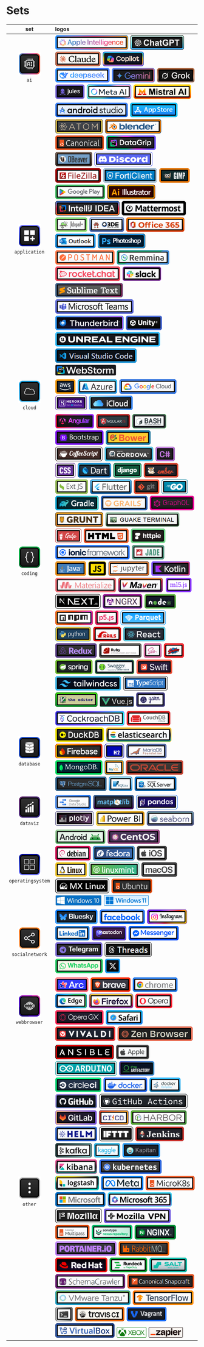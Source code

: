 # Sets
|set|logos|
|:--:|:---|
|![ai](./set/ai/square-1-60.png "ai")<br />`ai`|![appleintelligence](./img/a/appleintelligence/rectangle-b-1-40.png "appleintelligence") ![chatgpt](./img/c/chatgpt/rectangle-b-1-40.png "chatgpt") ![claude](./img/c/claude/rectangle-b-1-40.png "claude") ![copilot](./img/c/copilot/rectangle-b-1-40.png "copilot") ![deepseek](./img/d/deepseek/rectangle-b-1-40.png "deepseek") ![gemini](./img/g/gemini/rectangle-b-1-40.png "gemini") ![grok](./img/g/grok/rectangle-b-1-40.png "grok") ![jules](./img/j/jules/rectangle-b-1-40.png "jules") ![metaai](./img/m/metaai/rectangle-b-1-40.png "metaai") ![mistralai](./img/m/mistralai/rectangle-b-1-40.png "mistralai") |
|![application](./set/application/square-1-60.png "application")<br />`application`|![androidstudio](./img/a/androidstudio/rectangle-b-1-40.png "androidstudio") ![appstore](./img/a/appstore/rectangle-b-1-40.png "appstore") ![atom](./img/a/atom/rectangle-b-1-40.png "atom") ![blender](./img/b/blender/rectangle-b-1-40.png "blender") ![canonical](./img/c/canonical/rectangle-b-1-40.png "canonical") ![datagrip](./img/d/datagrip/rectangle-b-1-40.png "datagrip") ![dbeaver](./img/d/dbeaver/rectangle-b-1-40.png "dbeaver") ![discord](./img/d/discord/rectangle-b-1-40.png "discord") ![filezilla](./img/f/filezilla/rectangle-b-1-40.png "filezilla") ![forticlient](./img/f/forticlient/rectangle-b-1-40.png "forticlient") ![gimp](./img/g/gimp/rectangle-b-1-40.png "gimp") ![googleplay](./img/g/googleplay/rectangle-b-1-40.png "googleplay") ![illustrator](./img/i/illustrator/rectangle-b-1-40.png "illustrator") ![intellij](./img/i/intellij/rectangle-b-1-40.png "intellij") ![mattermost](./img/m/mattermost/rectangle-b-1-40.png "mattermost") ![notepad++](./img/n/notepad++/rectangle-b-1-40.png "notepad++") ![o3de](./img/o/o3de/rectangle-b-1-40.png "o3de") ![office365](./img/o/office365/rectangle-b-1-40.png "office365") ![outlook](./img/o/outlook/rectangle-b-1-40.png "outlook") ![photoshop](./img/p/photoshop/rectangle-b-1-40.png "photoshop") ![postman](./img/p/postman/rectangle-b-1-40.png "postman") ![remmina](./img/r/remmina/rectangle-b-1-40.png "remmina") ![rocketchat](./img/r/rocketchat/rectangle-b-1-40.png "rocketchat") ![slack](./img/s/slack/rectangle-b-1-40.png "slack") ![sublimetext](./img/s/sublimetext/rectangle-b-1-40.png "sublimetext") ![teams](./img/t/teams/rectangle-b-1-40.png "teams") ![thunderbird](./img/t/thunderbird/rectangle-b-1-40.png "thunderbird") ![unity](./img/u/unity/rectangle-b-1-40.png "unity") ![unrealengine](./img/u/unrealengine/rectangle-b-1-40.png "unrealengine") ![vscode](./img/v/vscode/rectangle-b-1-40.png "vscode") ![webstorm](./img/w/webstorm/rectangle-1-30.png "webstorm") |
|![cloud](./set/cloud/square-1-60.png "cloud")<br />`cloud`|![aws](./img/a/aws/rectangle-b-1-40.png "aws") ![azure](./img/a/azure/rectangle-b-1-40.png "azure") ![googlecloud](./img/g/googlecloud/rectangle-b-1-40.png "googlecloud") ![heroku](./img/h/heroku/rectangle-b-1-40.png "heroku") ![icloud](./img/i/icloud/rectangle-b-1-40.png "icloud") |
|![coding](./set/coding/square-1-60.png "coding")<br />`coding`|![angular](./img/a/angular/rectangle-b-1-40.png "angular") ![angularjs](./img/a/angularjs/rectangle-b-1-40.png "angularjs") ![bash](./img/b/bash/rectangle-b-1-40.png "bash") ![bootstrap](./img/b/bootstrap/rectangle-b-1-40.png "bootstrap") ![bower](./img/b/bower/rectangle-b-1-40.png "bower") ![coffeescript](./img/c/coffeescript/rectangle-b-1-40.png "coffeescript") ![cordova](./img/c/cordova/rectangle-b-1-40.png "cordova") ![csharp](./img/c/csharp/rectangle-b-1-40.png "csharp") ![css3](./img/c/css3/rectangle-b-1-40.png "css3") ![dart](./img/d/dart/rectangle-b-1-40.png "dart") ![django](./img/d/django/rectangle-b-1-40.png "django") ![emberjs](./img/e/emberjs/rectangle-b-1-40.png "emberjs") ![extjs](./img/e/extjs/rectangle-b-1-40.png "extjs") ![flutter](./img/f/flutter/rectangle-b-1-40.png "flutter") ![git](./img/g/git/rectangle-b-1-40.png "git") ![go](./img/g/go/rectangle-b-1-40.png "go") ![gradle](./img/g/gradle/rectangle-b-1-40.png "gradle") ![grails](./img/g/grails/rectangle-b-1-40.png "grails") ![graphql](./img/g/graphql/rectangle-b-1-40.png "graphql") ![grunt](./img/g/grunt/rectangle-b-1-40.png "grunt") ![guake](./img/g/guake/rectangle-b-1-40.png "guake") ![gulpjs](./img/g/gulpjs/rectangle-b-1-40.png "gulpjs") ![html5](./img/h/html5/rectangle-b-1-40.png "html5") ![httpie](./img/h/httpie/rectangle-b-1-40.png "httpie") ![ionic](./img/i/ionic/rectangle-b-1-40.png "ionic") ![jadelang](./img/j/jadelang/rectangle-b-1-40.png "jadelang") ![java](./img/j/java/rectangle-b-1-40.png "java") ![javascript](./img/j/javascript/rectangle-b-1-40.png "javascript") ![jupyter](./img/j/jupyter/rectangle-b-1-40.png "jupyter") ![kotlin](./img/k/kotlin/rectangle-b-1-40.png "kotlin") ![materializecss](./img/m/materializecss/rectangle-b-1-40.png "materializecss") ![maven](./img/m/maven/rectangle-b-1-40.png "maven") ![ml5js](./img/m/ml5js/rectangle-b-1-40.png "ml5js") ![nextjs](./img/n/nextjs/rectangle-b-1-40.png "nextjs") ![ngrx](./img/n/ngrx/rectangle-b-1-40.png "ngrx") ![nodejs](./img/n/nodejs/rectangle-b-1-40.png "nodejs") ![npm](./img/n/npm/rectangle-b-1-40.png "npm") ![p5js](./img/p/p5js/rectangle-b-1-40.png "p5js") ![parquet](./img/p/parquet/rectangle-b-1-40.png "parquet") ![python](./img/p/python/rectangle-b-1-40.png "python") ![rails](./img/r/rails/rectangle-b-1-40.png "rails") ![reactjs](./img/r/reactjs/rectangle-b-1-40.png "reactjs") ![redux](./img/r/redux/rectangle-b-1-40.png "redux") ![ruby](./img/r/ruby/rectangle-b-1-40.png "ruby") ![sass](./img/s/sass/rectangle-b-1-40.png "sass") ![sdkman](./img/s/sdkman/rectangle-b-1-40.png "sdkman") ![spring](./img/s/spring/rectangle-b-1-40.png "spring") ![swagger](./img/s/swagger/rectangle-b-1-40.png "swagger") ![swift](./img/s/swift/rectangle-b-1-40.png "swift") ![tailwindcss](./img/t/tailwindcss/rectangle-b-1-40.png "tailwindcss") ![typescript](./img/t/typescript/rectangle-b-1-40.png "typescript") ![vim](./img/v/vim/rectangle-b-1-40.png "vim") ![vuejs](./img/v/vuejs/rectangle-1-30.png "vuejs") ![yarn](./img/y/yarn/rectangle-b-1-40.png "yarn") |
|![database](./set/database/square-1-60.png "database")<br />`database`|![cockroachdb](./img/c/cockroachdb/rectangle-b-1-40.png "cockroachdb") ![couchdb](./img/c/couchdb/rectangle-b-1-40.png "couchdb") ![duckdb](./img/d/duckdb/rectangle-b-1-40.png "duckdb") ![elasticsearch](./img/e/elasticsearch/rectangle-b-1-40.png "elasticsearch") ![firebase](./img/f/firebase/rectangle-b-1-40.png "firebase") ![h2](./img/h/h2/rectangle-b-1-40.png "h2") ![mariadb](./img/m/mariadb/rectangle-b-1-40.png "mariadb") ![mongodb](./img/m/mongodb/rectangle-b-1-40.png "mongodb") ![mysql](./img/m/mysql/rectangle-b-1-40.png "mysql") ![oracle](./img/o/oracle/rectangle-b-1-40.png "oracle") ![postgresql](./img/p/postgresql/rectangle-b-1-40.png "postgresql") ![sqlite](./img/s/sqlite/rectangle-b-1-40.png "sqlite") ![sqlserver](./img/s/sqlserver/rectangle-b-1-40.png "sqlserver") |
|![dataviz](./set/dataviz/square-1-60.png "dataviz")<br />`dataviz`|![datastudio](./img/d/datastudio/rectangle-b-1-40.png "datastudio") ![matplotlib](./img/m/matplotlib/rectangle-b-1-40.png "matplotlib") ![pandas](./img/p/pandas/rectangle-b-1-40.png "pandas") ![plotly](./img/p/plotly/rectangle-b-1-40.png "plotly") ![powerbi](./img/p/powerbi/rectangle-b-1-40.png "powerbi") ![seaborn](./img/s/seaborn/rectangle-b-1-40.png "seaborn") |
|![operatingsystem](./set/operatingsystem/square-1-60.png "operatingsystem")<br />`operatingsystem`|![android](./img/a/android/rectangle-b-1-40.png "android") ![centos](./img/c/centos/rectangle-b-1-40.png "centos") ![debian](./img/d/debian/rectangle-b-1-40.png "debian") ![fedora](./img/f/fedora/rectangle-b-1-40.png "fedora") ![ios](./img/i/ios/rectangle-b-1-40.png "ios") ![linux](./img/l/linux/rectangle-b-1-40.png "linux") ![linuxmint](./img/l/linuxmint/rectangle-b-1-40.png "linuxmint") ![macos](./img/m/macos/rectangle-b-1-40.png "macos") ![mxlinux](./img/m/mxlinux/rectangle-b-1-40.png "mxlinux") ![ubuntu](./img/u/ubuntu/rectangle-b-1-40.png "ubuntu") ![windows10](./img/w/windows10/rectangle-1-30.png "windows10") ![windows11](./img/w/windows11/rectangle-1-30.png "windows11") |
|![socialnetwork](./set/socialnetwork/square-1-60.png "socialnetwork")<br />`socialnetwork`|![bluesky](./img/b/bluesky/rectangle-b-1-40.png "bluesky") ![facebook](./img/f/facebook/rectangle-b-1-40.png "facebook") ![instagram](./img/i/instagram/rectangle-b-1-40.png "instagram") ![linkedin](./img/l/linkedin/rectangle-b-1-40.png "linkedin") ![mastodon](./img/m/mastodon/rectangle-b-1-40.png "mastodon") ![messenger](./img/m/messenger/rectangle-b-1-40.png "messenger") ![telegram](./img/t/telegram/rectangle-b-1-40.png "telegram") ![threads](./img/t/threads/rectangle-b-1-40.png "threads") ![whatsapp](./img/w/whatsapp/rectangle-b-1-40.png "whatsapp") ![x](./img/x/x/rectangle-b-1-40.png "x") |
|![webbrowser](./set/webbrowser/square-1-60.png "webbrowser")<br />`webbrowser`|![arc](./img/a/arc/rectangle-b-1-40.png "arc") ![brave](./img/b/brave/rectangle-b-1-40.png "brave") ![chrome](./img/c/chrome/rectangle-b-1-40.png "chrome") ![edge](./img/e/edge/rectangle-b-1-40.png "edge") ![firefox](./img/f/firefox/rectangle-b-1-40.png "firefox") ![opera](./img/o/opera/rectangle-b-1-40.png "opera") ![operagx](./img/o/operagx/rectangle-b-1-40.png "operagx") ![safari](./img/s/safari/rectangle-b-1-40.png "safari") ![vivaldi](./img/v/vivaldi/rectangle-b-1-40.png "vivaldi") ![zenbrowser](./img/z/zenbrowser/rectangle-b-1-40.png "zenbrowser") |
|![other](./set/other/square-1-60.png "other")<br />`other`|![ansible](./img/a/ansible/rectangle-b-1-40.png "ansible") ![apple](./img/a/apple/rectangle-b-1-40.png "apple") ![arduino](./img/a/arduino/rectangle-b-1-40.png "arduino") ![artifactory](./img/a/artifactory/rectangle-b-1-40.png "artifactory") ![circleci](./img/c/circleci/rectangle-b-1-40.png "circleci") ![docker](./img/d/docker/rectangle-b-1-40.png "docker") ![dockercompose](./img/d/dockercompose/rectangle-b-1-40.png "dockercompose") ![github](./img/g/github/rectangle-b-1-40.png "github") ![githubactions](./img/g/githubactions/rectangle-b-1-40.png "githubactions") ![gitlab](./img/g/gitlab/rectangle-b-1-40.png "gitlab") ![gitlabcicd](./img/g/gitlabcicd/rectangle-b-1-40.png "gitlabcicd") ![harbor](./img/h/harbor/rectangle-b-1-40.png "harbor") ![helm](./img/h/helm/rectangle-b-1-40.png "helm") ![ifttt](./img/i/ifttt/rectangle-b-1-40.png "ifttt") ![jenkins](./img/j/jenkins/rectangle-b-1-40.png "jenkins") ![kafka](./img/k/kafka/rectangle-b-1-40.png "kafka") ![kaggle](./img/k/kaggle/rectangle-b-1-40.png "kaggle") ![kapitan](./img/k/kapitan/rectangle-b-1-40.png "kapitan") ![kibana](./img/k/kibana/rectangle-b-1-40.png "kibana") ![kubernetes](./img/k/kubernetes/rectangle-b-1-40.png "kubernetes") ![logstash](./img/l/logstash/rectangle-b-1-40.png "logstash") ![meta](./img/m/meta/rectangle-b-1-40.png "meta") ![microk8s](./img/m/microk8s/rectangle-b-1-40.png "microk8s") ![microsoft](./img/m/microsoft/rectangle-b-1-40.png "microsoft") ![microsoft365](./img/m/microsoft365/rectangle-b-1-40.png "microsoft365") ![mozilla](./img/m/mozilla/rectangle-b-1-40.png "mozilla") ![mozillavpn](./img/m/mozillavpn/rectangle-b-1-40.png "mozillavpn") ![multipass](./img/m/multipass/rectangle-b-1-40.png "multipass") ![nexus](./img/n/nexus/rectangle-b-1-40.png "nexus") ![nginx](./img/n/nginx/rectangle-b-1-40.png "nginx") ![portainer](./img/p/portainer/rectangle-b-1-40.png "portainer") ![rabbitmq](./img/r/rabbitmq/rectangle-b-1-40.png "rabbitmq") ![redhat](./img/r/redhat/rectangle-b-1-40.png "redhat") ![rundeck](./img/r/rundeck/rectangle-b-1-40.png "rundeck") ![saltstack](./img/s/saltstack/rectangle-b-1-40.png "saltstack") ![schemacrawler](./img/s/schemacrawler/rectangle-b-1-40.png "schemacrawler") ![snapcraft](./img/s/snapcraft/rectangle-b-1-40.png "snapcraft") ![tanzu](./img/t/tanzu/rectangle-b-1-40.png "tanzu") ![tensorflow](./img/t/tensorflow/rectangle-b-1-40.png "tensorflow") ![terminal](./img/t/terminal/rectangle-b-1-40.png "terminal") ![travisci](./img/t/travisci/rectangle-b-1-40.png "travisci") ![vagrant](./img/v/vagrant/rectangle-b-1-40.png "vagrant") ![virtualbox](./img/v/virtualbox/rectangle-b-1-40.png "virtualbox") ![xbox](./img/x/xbox/rectangle-1-30.png "xbox") ![zapier](./img/z/zapier/rectangle-1-30.png "zapier") |

